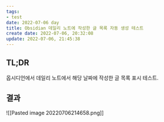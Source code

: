```yaml
---
tags: 
- test
date: 2022-07-06 day
title: Obsidian 데일리 노트에 작성한 글 목록 자동 생성 테스트
create date: 2022-07-06, 20:32:08
update: 2022-07-06, 21:45:38
---
```

## TL;DR
옵시디언에서 데일리 노트에서 해당 날짜에 작성한 글 목록 표시 테스트.

## 결과
![[Pasted image 20220706214658.png]]
